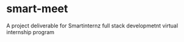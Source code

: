 # smart-meet

A project deliverable for Smartinternz full stack developmetnt virtual internship program

